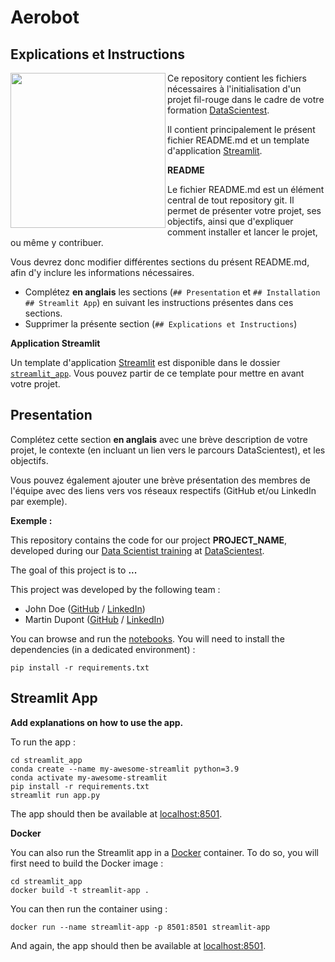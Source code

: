 # Aerobot

## Explications et Instructions

<a href="url"><img src="https://user-images.githubusercontent.com/97918270/167825700-7ed773a3-8088-4adb-9c81-3bed1f3a10a4.png" align="left" height="248" ></a>

Ce repository contient les fichiers nécessaires à l'initialisation d'un projet fil-rouge dans le cadre de votre formation [DataScientest](https://datascientest.com/).

Il contient principalement le présent fichier README.md et un template d'application [Streamlit](https://streamlit.io/).

**README**

Le fichier README.md est un élément central de tout repository git. Il permet de présenter votre projet, ses objectifs, ainsi que d'expliquer comment installer et lancer le projet, ou même y contribuer.

Vous devrez donc modifier différentes sections du présent README.md, afin d'y inclure les informations nécessaires.

- Complétez **en anglais** les sections (`## Presentation` et `## Installation` `## Streamlit App`) en suivant les instructions présentes dans ces sections.
- Supprimer la présente section (`## Explications et Instructions`)

**Application Streamlit**

Un template d'application [Streamlit](https://streamlit.io/) est disponible dans le dossier [`streamlit_app`](streamlit_app). Vous pouvez partir de ce template pour mettre en avant votre projet.

## Presentation

Complétez cette section **en anglais** avec une brève description de votre projet, le contexte (en incluant un lien vers le parcours DataScientest), et les objectifs.

Vous pouvez également ajouter une brève présentation des membres de l'équipe avec des liens vers vos réseaux respectifs (GitHub et/ou LinkedIn par exemple).

**Exemple :**

This repository contains the code for our project **PROJECT_NAME**, developed during our [Data Scientist training](https://datascientest.com/en/data-scientist-course) at [DataScientest](https://datascientest.com/).

The goal of this project is to **...**

This project was developed by the following team :

- John Doe ([GitHub](https://github.com/) / [LinkedIn](http://linkedin.com/))
- Martin Dupont ([GitHub](https://github.com/) / [LinkedIn](http://linkedin.com/))

You can browse and run the [notebooks](./notebooks). You will need to install the dependencies (in a dedicated environment) :

```
pip install -r requirements.txt
```

## Streamlit App

**Add explanations on how to use the app.**

To run the app :

```shell
cd streamlit_app
conda create --name my-awesome-streamlit python=3.9
conda activate my-awesome-streamlit
pip install -r requirements.txt
streamlit run app.py
```

The app should then be available at [localhost:8501](http://localhost:8501).

**Docker**

You can also run the Streamlit app in a [Docker](https://www.docker.com/) container. To do so, you will first need to build the Docker image :

```shell
cd streamlit_app
docker build -t streamlit-app .
```

You can then run the container using :

```shell
docker run --name streamlit-app -p 8501:8501 streamlit-app
```

And again, the app should then be available at [localhost:8501](http://localhost:8501).
